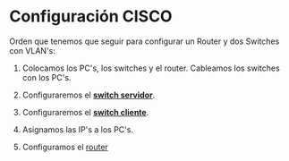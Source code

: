 # Configuración CISCO

Orden que tenemos que seguir para configurar un Router y dos Switches con VLAN's:

1. Colocamos los PC's, los switches y el router. Cableamos los switches con los PC's.

2. Configuraremos el **[switch servidor](servidor.md)**.

3. Configuraremos el **[switch cliente](cliente.md)**.

4. Asignamos las IP's a los PC's.

5. Configuramos el [router](router.md)
